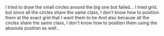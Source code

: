 I tried to draw the small circles around the big one but failed...
I tried grid, but since all the circles share the same class, I don't know how to position them at the exact grid that I want them to be
And also because all the circles share the same class, I don't know how to position them using the absolute position as well...
